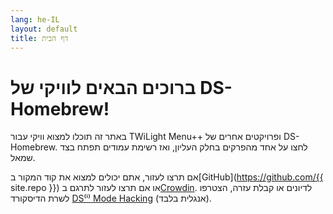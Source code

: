 ```yaml
---
lang: he-IL
layout: default
title: דף הבית
---
```


# ברוכים הבאים לוויקי של DS-Homebrew!

באתר זה תוכלו למצוא וויקי עבור TWiLight Menu++ ופרויקטים אחרים של DS-Homebrew. לחצו על אחד מהפרקים בחלק העליון, ואז רשימת עמודים תפתח בצד שמאל.

אם תרצו לעזור, אתם יכולים למצוא את קוד המקור ב[GitHub](https://github.com/{{ site.repo }}) או אם תרצו לעזור לתרגם ב[Crowdin](https://crowdin.com/project/ds-homebrew-wiki). לדיונים או קבלת עזרה, הצטרפו לשרת הדיסקורד [DS⁽ⁱ⁾ Mode Hacking](https://ds-homebrew.com/discord) (אנגלית בלבד).
